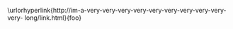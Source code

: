 \urlorhyperlink{http://im-a-very-very-very-very-very-very-very-very-very-very-
long/link.html}{foo}
